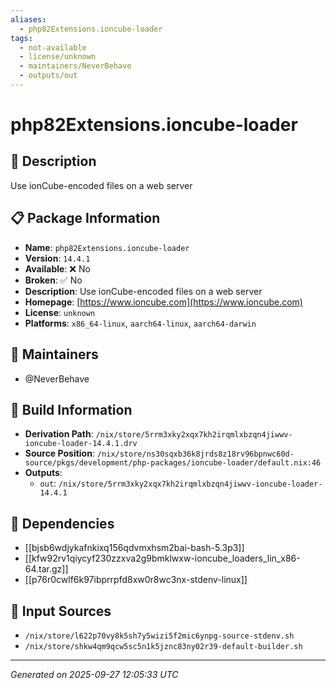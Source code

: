 ```yaml
---
aliases:
  - php82Extensions.ioncube-loader
tags:
  - not-available
  - license/unknown
  - maintainers/NeverBehave
  - outputs/out
---
```


# php82Extensions.ioncube-loader

## 📝 Description

Use ionCube-encoded files on a web server

## 📋 Package Information

- **Name**: `php82Extensions.ioncube-loader`
- **Version**: `14.4.1`
- **Available**: ❌ No
- **Broken**: ✅ No
- **Description**: Use ionCube-encoded files on a web server
- **Homepage**: [https://www.ioncube.com](https://www.ioncube.com)
- **License**: `unknown`
- **Platforms**: `x86_64-linux`, `aarch64-linux`, `aarch64-darwin`
## 👥 Maintainers

- @NeverBehave


## 🔧 Build Information

- **Derivation Path**: `/nix/store/5rrm3xky2xqx7kh2irqmlxbzqn4jiwwv-ioncube-loader-14.4.1.drv`
- **Source Position**: `/nix/store/ns30sqxb36k8jrds8z18rv96bpnwc60d-source/pkgs/development/php-packages/ioncube-loader/default.nix:46`
- **Outputs**:
  - `out`:  `/nix/store/5rrm3xky2xqx7kh2irqmlxbzqn4jiwwv-ioncube-loader-14.4.1`

## 🔗 Dependencies

- [[bjsb6wdjykafnkixq156qdvmxhsm2bai-bash-5.3p3]]
- [[kfw92rv1qiycyf230zzxva2g9bmklwxw-ioncube_loaders_lin_x86-64.tar.gz]]
- [[p76r0cwlf6k97ibprrpfd8xw0r8wc3nx-stdenv-linux]]

## 📁 Input Sources

- `/nix/store/l622p70vy8k5sh7y5wizi5f2mic6ynpg-source-stdenv.sh`
- `/nix/store/shkw4qm9qcw5sc5n1k5jznc83ny02r39-default-builder.sh`

---
*Generated on 2025-09-27 12:05:33 UTC*

